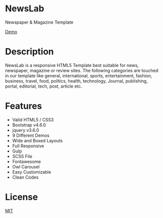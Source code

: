 # NewsLab
Newspaper &amp; Magazine Template

<a href="http://thevectorlab.net/free/newslab/intro.html">Demo</a>

# Description
NewsLab is a responsive HTML5 Template best suitable for news, newspaper, magazine or review sites. The following categories are touched in our template like general, international, sports, entertainment, fashion, business, travel, food, politics, health, technology, Journal, publishing, portal, editorial, tech, post, article etc.

# Features
- Valid HTML5 / CSS3
- Bootstrap v4.6.0
- jquery v3.6.0
- 9 Different Demos
- Wide and Boxed Layouts
- Full Responsive
- Gulp
- SCSS File
- Fontawesome
- Owl Carousel
- Easy Customizable
- Clean Codes

# License
<a href="https://github.com/mosaddekhossain/NewsLab/blob/main/LICENSE">MIT</a>
